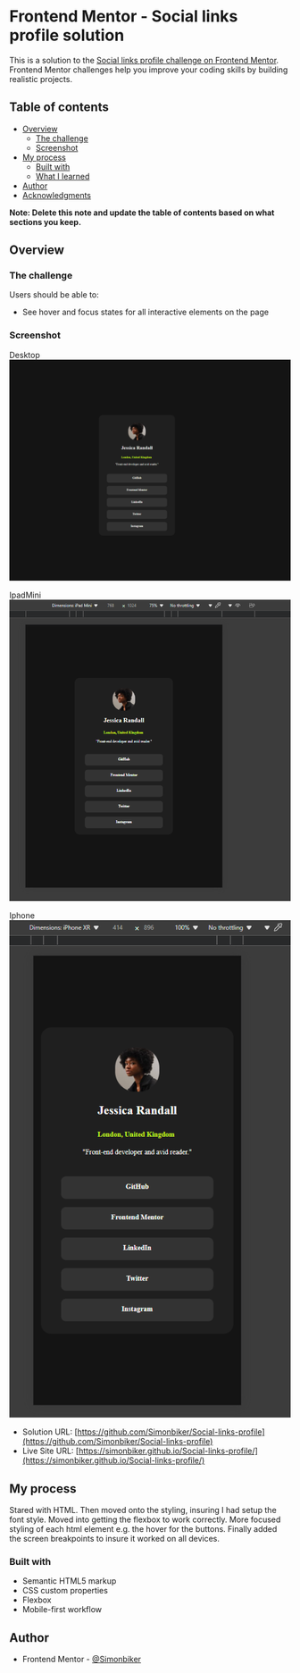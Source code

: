 # Frontend Mentor - Social links profile solution

This is a solution to the [Social links profile challenge on Frontend Mentor](https://www.frontendmentor.io/challenges/social-links-profile-UG32l9m6dQ). Frontend Mentor challenges help you improve your coding skills by building realistic projects. 

## Table of contents

- [Overview](#overview)
  - [The challenge](#the-challenge)
  - [Screenshot](#screenshot)
- [My process](#my-process)
  - [Built with](#built-with)
  - [What I learned](#what-i-learned)
- [Author](#author)
- [Acknowledgments](#acknowledgments)

**Note: Delete this note and update the table of contents based on what sections you keep.**

## Overview

### The challenge

Users should be able to:

- See hover and focus states for all interactive elements on the page

### Screenshot

Desktop
![Desktop](image.png)

IpadMini
![ipad-mini](image-1.png)

Iphone
![iphone](image-2.png)

- Solution URL: [https://github.com/Simonbiker/Social-links-profile](https://github.com/Simonbiker/Social-links-profile)
- Live Site URL: [https://simonbiker.github.io/Social-links-profile/](https://simonbiker.github.io/Social-links-profile/)

## My process

Stared with HTML. Then moved onto the styling, insuring I had setup the font style. 
Moved into getting the flexbox to work correctly. 
More focused styling of each html element e.g. the hover for the buttons. 
Finally added the screen breakpoints to insure it worked on all devices. 

### Built with

- Semantic HTML5 markup
- CSS custom properties
- Flexbox
- Mobile-first workflow

## Author
- Frontend Mentor - [@Simonbiker](https://www.frontendmentor.io/profile/yourusername)
